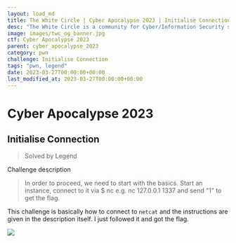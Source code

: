 ```yaml
---
layout: load_md
title: The White Circle | Cyber Apocalypse 2023 | Initialise Connection Writeup
desc: "The White Circle is a community for Cyber/Information Security students, enthusiasts and professionals. You can discuss anything related to Security, share your knowledge with others, get help when you need it and proceed further in your journey with amazing people from all over the world."
image: images/twc_og_banner.jpg
ctf: Cyber Apocalypse 2023
parent: cyber_apocalypse_2023
category: pwn
challenge: Initialise Connection
tags: "pwn, legend"
date: 2023-03-27T00:00:00+00:00
last_modified_at: 2023-03-27T00:00:00+00:00
---
```


<h1 class="heading card-title white-text">Cyber Apocalypse 2023</h1>

## Initialise Connection 
> Solved by Legend

Challenge description


> In order to proceed, we need to start with the basics. Start an instance, connect to it via $ nc e.g. nc 127.0.0.1 1337 and send "1" to get the flag.

This challenge is basically how to connect to `netcat` and the instructions are given in the description itself. I just followed it and got the flag.

![](https://i.imgur.com/ai2UIQX.png)

